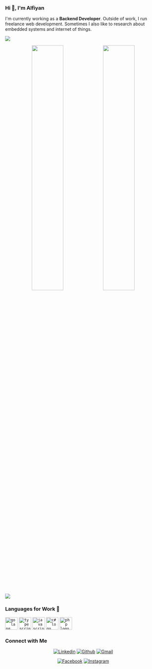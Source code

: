 ### Hi 👋, I'm Alfiyan

<!-- intoruction -->
I'm currently working as a **Backend Developer**. Outside of work, I run freelance web development. Sometimes I also like to research about embedded systems and internet of things.

<!-- never gonna give you up -->
<a href="https://www.youtube.com/watch?v=dQw4w9WgXcQ"><img src="https://user-images.githubusercontent.com/73097560/115834477-dbab4500-a447-11eb-908a-139a6edaec5c.gif"></a>

<div align="center">
<img src="https://github-readme-stats.vercel.app/api?username=Alr0ck&&show_icons=true&count_private=true&theme=tokyonight" width="45%" />
<img src="https://github-readme-streak-stats.herokuapp.com/?user=Alr0ck&theme=tokyonight" width="45%"/>
</div>

<a href="https://www.youtube.com/watch?v=dQw4w9WgXcQ"><img src="https://user-images.githubusercontent.com/73097560/115834477-dbab4500-a447-11eb-908a-139a6edaec5c.gif"></a>


### Languages for Work   :rocket:


<code><a href="https://go.dev/"><img height="40" src="https://upload.wikimedia.org/wikipedia/commons/thumb/0/05/Go_Logo_Blue.svg/640px-Go_Logo_Blue.svg.png" alt="golang logo" /></a></code>
<code><a href="https://www.typescriptlang.org/"><img height="40" src="https://upload.wikimedia.org/wikipedia/commons/thumb/4/4c/Typescript_logo_2020.svg/640px-Typescript_logo_2020.svg.png" alt="typescript logo" /></a></code>
<code><a href="https://www.javascript.com/"><img height="40" src="https://upload.wikimedia.org/wikipedia/commons/thumb/9/99/Unofficial_JavaScript_logo_2.svg/640px-Unofficial_JavaScript_logo_2.svg.png" alt="javascript logo" /></a></code>
<code><a href="https://learn.microsoft.com/en-us/dotnet/csharp/"><img height="40" src="https://cdn.cdnlogo.com/logos/c/27/c.svg" alt="c# logo" /></a></code>
<code><a href="https://www.php.net/"><img height="40" src="https://upload.wikimedia.org/wikipedia/commons/thumb/2/27/PHP-logo.svg/640px-PHP-logo.svg.png" alt="php logo" /></a></code>


### Connect with Me


<p align="center">
  <a href="https://www.linkedin.com/in/alfiyanm/"><img alt="Linkedin" title="Alfiyan M Linkedin" src="https://img.shields.io/badge/LinkedIn-0077B5?style=for-the-badge&logo=linkedin&logoColor=white"></a>
  <a href="https://github.com/Alr0ck"><img alt="Github" title="Alfiyan M Github" src="https://img.shields.io/badge/GitHub-100000?style=for-the-badge&logo=github&logoColor=white"></a>
  <a href="mailto:alfiyanrock@gmail.com"><img alt="Gmail" title="Alfiyan M Gmail" src="https://img.shields.io/badge/Gmail-D14836?style=for-the-badge&logo=gmail&logoColor=white"></a>
 </p>
 <p align="center">
  <a href="https://facebook.com/mainc0de"><img alt="Facebook" title="Alfiyan M FB" src="https://img.shields.io/badge/Facebook-1877F2?style=for-the-badge&logo=facebook&logoColor=white"></a>
  <a href="https://instagram.com/m.alfiyan.u"><img alt="Instagram" title="Alfiyan M Instagram" src="https://img.shields.io/badge/Instagram-E4405F?style=for-the-badge&logo=instagram&logoColor=white"></a>
</p>

<!--
**Alr0ck/Alr0ck** is a ✨ _special_ ✨ repository because its `README.md` (this file) appears on your GitHub profile.

Here are some ideas to get you started:

- 🔭 I’m currently working on ...
- 🌱 I’m currently learning ...
- 👯 I’m looking to collaborate on ...
- 🤔 I’m looking for help with ...
- 💬 Ask me about ...
- 📫 How to reach me: ...
- 😄 Pronouns: ...
- ⚡ Fun fact: ...
-->
